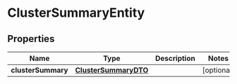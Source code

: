 # ClusterSummaryEntity

## Properties
Name | Type | Description | Notes
------------ | ------------- | ------------- | -------------
**clusterSummary** | [**ClusterSummaryDTO**](ClusterSummaryDTO.md) |  |  [optional]
